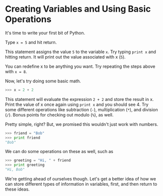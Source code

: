 # Creating Variables and Using Basic Operations

It's time to write your first bit of Python.

Type ```x = 5``` and hit return.

This statement assigns the value ```5``` to the variable ```x```. Try typing ```print x``` and hitting return. It will print out the value associated with x (```5```).

You can redefine x to be anything you want. Try repeating the steps above with ```x = 8```.

Now, let's try doing some basic math.
```python
>>> x = 2 + 2
```
This statement will evaluate the expression ```2 + 2``` and store the result in x. Print the value of x once again using ```print x``` and you should see 4. Try some different operations like subtraction (```-```), multiplication (```*```), and division (```/```). Bonus points for checking out modulo (```%```), as well.

Pretty simple, right? But, we promised this wouldn't just work with numbers.

```python
>>> friend = "Bob"
>>> print friend
"Bob"
```
We can do some operations on these as well, such as
```python
>>> greeting = "Hi, " + friend
>>> print greeting
"Hi, Bob"
```

We're getting ahead of ourselves though. Let's get a better idea of how we can store different types of information in variables, first, and then return to these ideas.
